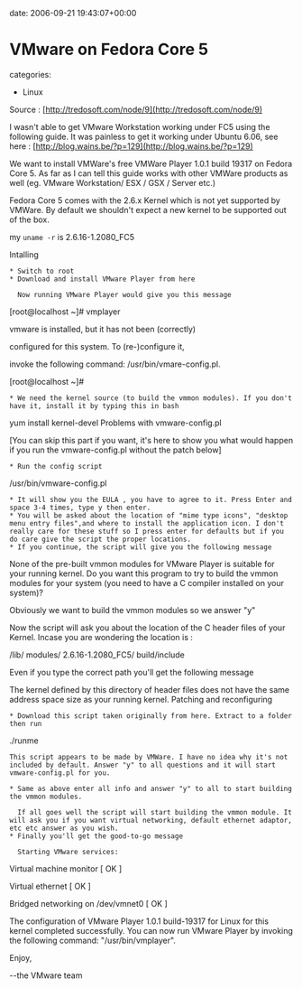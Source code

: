 


date: 2006-09-21 19:43:07+00:00


# VMware on Fedora Core 5

categories:
- Linux


Source : [http://tredosoft.com/node/9](http://tredosoft.com/node/9)

I wasn't able to get VMware Workstation working under FC5 using the following guide.
It was painless to get it working under Ubuntu 6.06, see here : [http://blog.wains.be/?p=129](http://blog.wains.be/?p=129)



We want to install VMWare's free VMWare Player 1.0.1 build 19317 on Fedora Core 5. As far as I can tell this guide works with other VMWare products as well (eg. VMware Workstation/ ESX / GSX / Server etc.)

Fedora Core 5 comes with the 2.6.x Kernel which is not yet supported by VMWare. By default we shouldn't expect a new kernel to be supported out of the box.

my `uname -r` is 2.6.16-1.2080_FC5

Intalling

    * Switch to root
    * Download and install VMware Player from here

      Now running VMware Player would give you this message

[root@localhost ~]# vmplayer

vmware is installed, but it has not been (correctly)

configured for this system. To (re-)configure it,

invoke the following command: /usr/bin/vmare-config.pl.

[root@localhost ~]#

    * We need the kernel source (to build the vmmon modules). If you don't have it, install it by typing this in bash

yum install kernel-devel
Problems with vmware-config.pl

[You can skip this part if you want, it's here to show you what would happen if you run the vmware-config.pl without the patch below]

    * Run the config script

/usr/bin/vmware-config.pl

    * It will show you the EULA , you have to agree to it. Press Enter and space 3-4 times, type y then enter.
    * You will be asked about the location of "mime type icons", "desktop menu entry files",and where to install the application icon. I don't really care for these stuff so I press enter for defaults but if you do care give the script the proper locations.
    * If you continue, the script will give you the following message

None of the pre-built vmmon modules for VMware Player is
suitable for your running kernel. Do you want this
program to try to build the vmmon modules for your
system (you need to have a C compiler installed on your
system)?

Obviously we want to build the vmmon modules so we answer "y"

Now the script will ask you about the location of the C header files of your Kernel. Incase you are wondering the location is :

/lib/ modules/ 2.6.16-1.2080_FC5/ build/include

Even if you type the correct path you'll get the following message

The kernel defined by this directory of header files does
not have the same address space size as your running kernel.
Patching and reconfiguring

    * Download this script taken originally from here. Extract to a folder then run

./runme

    This script appears to be made by VMWare. I have no idea why it's not included by default. Answer "y" to all questions and it will start vmware-config.pl for you.

    * Same as above enter all info and answer "y" to all to start building the vmmon modules.

      If all goes well the script will start building the vmmon module. It will ask you if you want virtual networking, default ethernet adaptor, etc etc answer as you wish.
    * Finally you'll get the good-to-go message

      Starting VMware services:

Virtual machine monitor [ OK ]

Virtual ethernet [ OK ]

Bridged networking on /dev/vmnet0 [ OK ]

The configuration of VMware Player 1.0.1 build-19317 for
Linux for this kernel completed successfully. You can
now run VMware Player by invoking the following command:
"/usr/bin/vmplayer".

Enjoy,

--the VMware team
